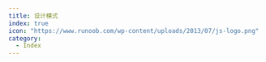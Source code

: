 ```yaml
---
title: 设计模式
index: true
icon: "https://www.runoob.com/wp-content/uploads/2013/07/js-logo.png"
category:
  - Index
---
```


<Catalog />
